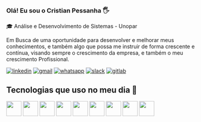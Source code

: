### Olá! Eu sou o Cristian Pessanha 🖐️

🎓 Análise e Desenvolvimento de Sistemas - Unopar <br>
<!--✏️📚 Pós-graduando Desenvolvimento Full Stack - PUCRS-->

Em Busca de uma oportunidade para desenvolver e melhorar meus conhecimentos, e também algo que possa me instruir de forma crescente e contínua, visando sempre o crescimento da empresa, e também o meu crescimento Profissional.


[![linkedin](https://img.shields.io/badge/LinkedIn-0077B5?style=for-the-badge&logo=linkedin&logoColor=white)](https://www.linkedin.com/in/cristian-pessanha-1b84a0231/)
[![gmail](https://img.shields.io/badge/Gmail-D14836?style=for-the-badge&logo=gmail&logoColor=white)](https://mail.google.com/mail/u/cristianpl4y@gmail.com)
[![whatsapp](https://img.shields.io/badge/WhatsApp-25D366?style=for-the-badge&logo=whatsapp&logoColor=white)](https://api.whatsapp.com/send?phone=5555997101586&text=Ol%C3%A1%2C%20vim%20do%20seu%20github!)
[![slack](https://img.shields.io/badge/Slack-4A154B?style=for-the-badge&logo=slack&logoColor=white)](https://acmeco.slack.com/team/U024PD5HX6Z)
[![gitlab](https://img.shields.io/badge/GitLab-330F63?style=for-the-badge&logo=gitlab&logoColor=white)](https://gitlab.com/cristian.silva1)


## Tecnologias que uso no meu dia 🚀
<div style="display: inline_block">
  <img style='width:40px; height:40px; ' src="https://cdn.jsdelivr.net/gh/devicons/devicon/icons/html5/html5-original.svg" />
  <img style='width:40px; height:40px; ' src="https://cdn.jsdelivr.net/gh/devicons/devicon/icons/css3/css3-original.svg" />
  <img style='width:40px; height:40px; ' src="https://cdn.jsdelivr.net/gh/devicons/devicon/icons/javascript/javascript-original.svg" />
  <img style='width:40px; height:40px; ' src="https://cdn.jsdelivr.net/gh/devicons/devicon/icons/php/php-plain.svg" />
  <img style='width:40px; height:40px; ' src="https://cdn.jsdelivr.net/gh/devicons/devicon/icons/mysql/mysql-original.svg" />
  <img style='width:40px; height:40px; ' src="https://cdn.jsdelivr.net/gh/devicons/devicon/icons/postgresql/postgresql-plain.svg" />
  <img style='width:40px; height:40px; ' src="https://cdn.jsdelivr.net/gh/devicons/devicon/icons/laravel/laravel-plain.svg" />
  <img style='width:40px; height:40px; ' src="https://cdn.jsdelivr.net/gh/devicons/devicon/icons/bootstrap/bootstrap-plain.svg" />
  <img style='width:40px; height:40px; ' src="https://cdn.jsdelivr.net/gh/devicons/devicon/icons/jquery/jquery-plain.svg" />
</div> 



